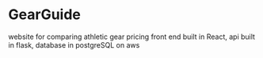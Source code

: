 # GearGuide

website for comparing athletic gear pricing
front end built in React, api built in flask, database in postgreSQL on aws
